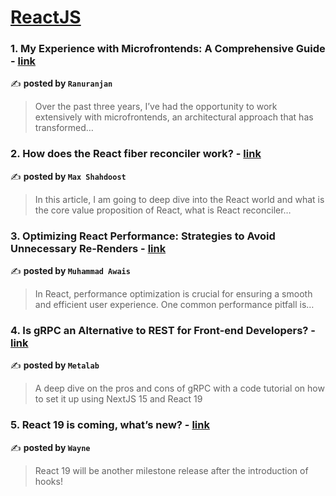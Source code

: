 
<h1><a href=https://medium.com/tag/reactjs/recommended target="_blank" rel="noopener noreferrer">ReactJS</a></h1>
<h3>1. My Experience with Microfrontends: A Comprehensive Guide - <a href="https://medium.com/@ranuranjan25/my-experience-with-microfrontends-a-comprehensive-guide-33bdbc34ff04" target="_blank" rel="noopener noreferrer">link</a></h3>

✍️ **posted by `Ranuranjan`**

<blockquote>Over the past three years, I’ve had the opportunity to work extensively with microfrontends, an architectural approach that has transformed…</blockquote>

<h3>2. How does the React fiber reconciler work? - <a href="https://medium.com/@maxtsh/how-does-the-react-fiber-reconciler-work-77c3650127da" target="_blank" rel="noopener noreferrer">link</a></h3>

✍️ **posted by `Max Shahdoost`**

<blockquote>In this article, I am going to deep dive into the React world and what is the core value proposition of React, what is React reconciler…</blockquote>

<h3>3. Optimizing React Performance: Strategies to Avoid Unnecessary Re-Renders - <a href="https://medium.com/javascript-in-plain-english/optimizing-react-performance-strategies-to-avoid-unnecessary-re-renders-f8110b4e37b2" target="_blank" rel="noopener noreferrer">link</a></h3>

✍️ **posted by `Muhammad Awais`**

<blockquote>In React, performance optimization is crucial for ensuring a smooth and efficient user experience. One common performance pitfall is…</blockquote>

<h3>4. Is gRPC an Alternative to REST for Front-end Developers? - <a href="https://medium.com/@metalabtech/is-grpc-an-alternative-to-rest-for-front-end-developers-de40edb8e19d" target="_blank" rel="noopener noreferrer">link</a></h3>

✍️ **posted by `Metalab`**

<blockquote>A deep dive on the pros and cons of gRPC with a code tutorial on how to set it up using NextJS 15 and React 19</blockquote>

<h3>5. React 19 is coming, what’s new? - <a href="https://medium.com/stackademic/react-19-is-coming-whats-new-79e2d4b948e4" target="_blank" rel="noopener noreferrer">link</a></h3>

✍️ **posted by `Wayne`**

<blockquote>React 19 will be another milestone release after the introduction of hooks!</blockquote>

